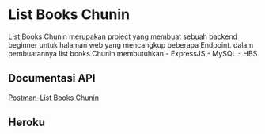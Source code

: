 # List Books Chunin

List Books Chunin merupakan project yang membuat sebuah backend beginner untuk halaman web yang mencangkup beberapa Endpoint. dalam pembuatannya list books Chunin membutuhkan 
    - ExpressJS
    - MySQL
    - HBS

## Documentasi API
[Postman-List Books Chunin](https://documenter.getpostman.com/view/14569795/TWDXnGLf)

## Heroku
